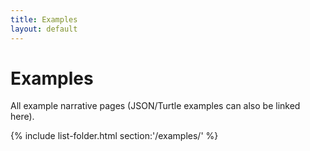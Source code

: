 ```yaml
---
title: Examples
layout: default
---
```


# Examples
All example narrative pages (JSON/Turtle examples can also be linked here).

{% include list-folder.html section:'/examples/' %}
